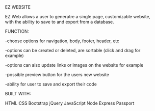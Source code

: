 EZ WEBSITE 

EZ Web allows a user to generatre a single page, customizable website, with the ability to save to and export from a database.

FUNCTION:

-choose options for navigation, body, footer, header, etc

-options can be created or deleted, are sortable (click and drag for example)

-options can also update links or images on the website for example

-possible preview button for the users new website 

-ability for user to save and export their code

BUILT WITH:

HTML
CSS
Bootstrap
jQuery
JavaScript
Node Express
Passport